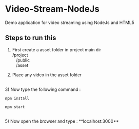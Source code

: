 # Video-Stream-NodeJs
Demo application for video streaming using NodeJs and HTML5

## Steps to run this
1) First create a asset folder in project main dir <br>
/project <br>
&nbsp;&nbsp; /public <br>
&nbsp;&nbsp; /asset <br>

2) Place any video in the asset folder
<br>
3) Now type the following command :

```nodejs
npm install
``` 

```nodejs
npm start
``` 
<br>
 5) Now open the browser and type : **localhost:3000**
 <br>
 


